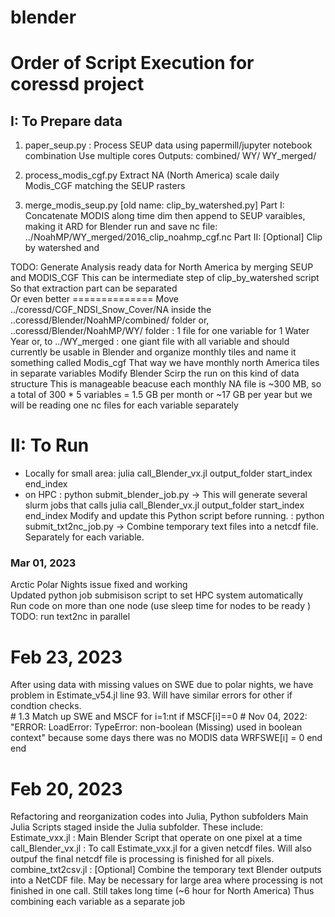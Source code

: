 # blender
Order of Script Execution for coressd project
====================================  
## I: To Prepare data  
1. paper_seup.py : Process SEUP data using papermill/jupyter notebook combination
    Use multiple cores
    Outputs:
        combined/
        WY/
        WY_merged/

2. process_modis_cgf.py
    Extract NA (North America) scale daily Modis_CGF matching the SEUP rasters

3. merge_modis_seup.py [old name: clip_by_watershed.py]
    Part I: Concatenate MODIS along time dim then append to SEUP varaibles, making it ARD for Blender run
        and save nc file: ../NoahMP/WY_merged/2016_clip_noahmp_cgf.nc
    Part II: [Optional] Clip by watershed and 
    
TODO: Generate Analysis ready data for North America by merging SEUP and MODIS_CGF
    This can be intermediate step of clip_by_watershed script
    So that extraction part can be separated  
    Or even better 
    ============== 
    Move ../coressd/CGF_NDSI_Snow_Cover/NA inside the ..coressd/Blender/NoahMP/combined/ folder
                                                    or,  ..coressd/Blender/NoahMP/WY/ folder : 1 file for one variable for 1 Water Year
                                                    or, to ../WY_merged : one giant file with all variable and should currently be usable in Blender
    and organize monthly tiles and name it something called Modis_cgf 
    That way we have monthly north America tiles in separate variables
    Modify Blender Scirp the run on this kind of data structure
    This is manageable beacuse each monthly NA file is ~300 MB, so a total of 300 * 5 variables = 1.5 GB per month
    or ~17 GB per year
    but we will be reading one nc files for each variable separately
    
II: To Run
===========  
- Locally for small area: julia call_Blender_vx.jl output_folder start_index end_index
- on HPC 				: python submit_blender_job.py -> This will generate several slurm jobs that calls julia call_Blender_vx.jl output_folder start_index end_index
							Modify and update this Python script before running.
						: python submit_txt2nc_job.py -> Combine temporary text files into a netcdf file. Separately for each variable.   
### Mar 01, 2023  
Arctic Polar Nights issue fixed and working  
Updated python job submisison script to set HPC system automatically  
Run code on more than one node (use sleep time for nodes to be ready )
TODO: run text2nc in parallel  

Feb 23, 2023 
============ 
After using data with missing values on SWE due to polar nights, we have problem in 
Estimate_v54.jl line 93. Will have similar errors for other if condtion checks.  
    # 1.3 Match up SWE and MSCF
    for i=1:nt
        if MSCF[i]==0  # Nov 04, 2022: "ERROR: LoadError: TypeError: non-boolean (Missing) used in boolean context" because some days there was no MODIS data
            WRFSWE[i] = 0
        end
    end


Feb 20, 2023 
============ 
Refactoring and reorganization codes into Julia, Python subfolders
Main Julia Scripts staged inside the Julia subfolder. These include:  
Estimate_vxx.jl : Main Blender Script that operate on one pixel at a time
call_Blender_vx.jl : To call Estimate_vxx.jl for a given netcdf files. Will also outpuf the final netcdf file is processing is finished for all pixels.  
combine_txt2csv.jl : [Optional] Combine the temporary text Blender outputs into a NetCDF file.
	May be necessary for large area where processing is not finished in one call.
	Still takes long time (~6 hour for North America)
    Thus combining each variable as a separate job

